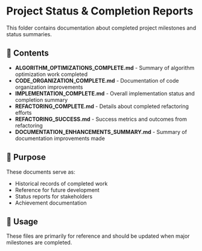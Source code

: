 # Project Status & Completion Reports

This folder contains documentation about completed project milestones and status summaries.

## 📁 Contents

- **ALGORITHM_OPTIMIZATIONS_COMPLETE.md** - Summary of algorithm optimization work completed
- **CODE_ORGANIZATION_COMPLETE.md** - Documentation of code organization improvements
- **IMPLEMENTATION_COMPLETE.md** - Overall implementation status and completion summary
- **REFACTORING_COMPLETE.md** - Details about completed refactoring efforts
- **REFACTORING_SUCCESS.md** - Success metrics and outcomes from refactoring
- **DOCUMENTATION_ENHANCEMENTS_SUMMARY.md** - Summary of documentation improvements made

## 🎯 Purpose

These documents serve as:

- Historical records of completed work
- Reference for future development
- Status reports for stakeholders
- Achievement documentation

## 📝 Usage

These files are primarily for reference and should be updated when major milestones are completed.
